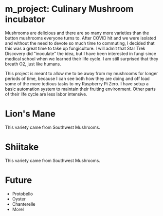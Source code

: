 # m_project: Culinary Mushroom incubator
Mushrooms are delicious and there are so many more varieties than the button mushrooms everyone turns to. After COVID hit and we were isolated and without the need to devote so much time to commuting, I decided that this was a great time to take up fungiculture. I will admit that Star Trek Discovery did "inoculate" the idea, but I have been interested in fungi since medical school when we learned their life cycle. I am still surprised that they breath O2, just like humans. 

This project is meant to allow me to be away from my mushrooms for longer periods of time, because I can see both how they are doing and off load some of the more tedious tasks to my Raspberry Pi Zero. I have setup a basic automation system to maintain their fruiting environment. Other parts of their life cycle are less labor intensive. 


# Lion's Mane
This variety came from Southwest Mushrooms. 

# Shiitake
This variety came from Southwest Mushrooms.

# Future
* Protobello
* Oyster
* Chanterelle
* Morel





